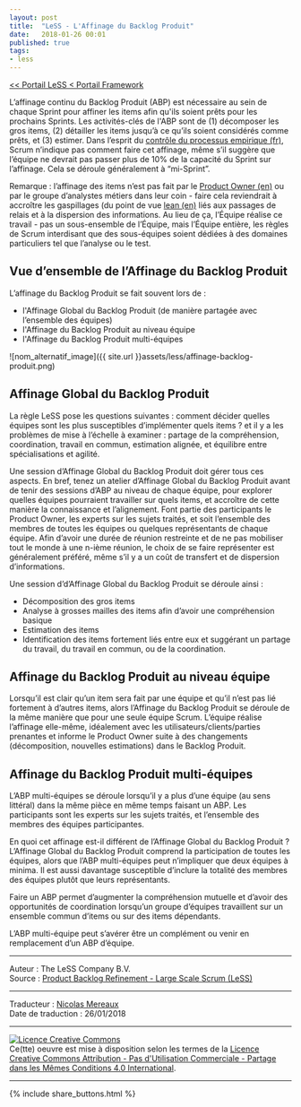 ```yaml
---
layout: post
title:  "LeSS - L'Affinage du Backlog Produit"
date:   2018-01-26 00:01
published: true
tags:
- less
---
```


[<< Portail LeSS < Portail Framework](http://www.les-traducteurs-agiles.org/2016/12/28/less-portail-framework.html)

L’affinage continu du Backlog Produit (ABP) est nécessaire au sein de chaque Sprint pour affiner les items afin qu'ils soient prêts pour les prochains Sprints. Les activités-clés de l'ABP sont de (1) décomposer les gros items, (2) détailler les items jusqu’à ce qu’ils soient considérés comme prêts, et (3) estimer. Dans l’esprit du [contrôle du processus empirique (fr)](http://www.les-traducteurs-agiles.org/2016/12/24/less-controle-du-processus-empirique.html), Scrum n’indique pas comment faire cet affinage, même s’il suggère que l’équipe ne devrait pas passer plus de 10% de la capacité du Sprint sur l’affinage. Cela se déroule généralement à “mi-Sprint”.

Remarque : l’affinage des items n’est pas fait par le [Product Owner (en)](http://less.works/less/framework/product-owner.html) ou par le groupe d’analystes métiers dans leur coin - faire cela reviendrait à accroître les gaspillages (du point de vue [lean (en)](http://less.works/less/principles/lean-thinking.html) liés aux passages de relais et à la dispersion des informations. Au lieu de ça, l’Équipe réalise ce travail - pas un sous-ensemble de l’Équipe, mais l’Équipe entière, les règles de Scrum interdisant que des sous-équipes soient dédiées à des domaines particuliers tel que l’analyse ou le test.

## Vue d’ensemble de l’Affinage du Backlog Produit

L’affinage du Backlog Produit se fait souvent lors de :

* l'Affinage Global du Backlog Produit (de manière partagée avec l’ensemble des équipes)
* l'Affinage du Backlog Produit au niveau équipe
* l'Affinage du Backlog Produit multi-équipes


![nom_alternatif_image]({{ site.url }}assets/less/affinage-backlog-produit.png)

## Affinage Global du Backlog Produit

La règle LeSS pose les questions suivantes : comment décider quelles équipes sont les plus susceptibles d’implémenter quels items ? et il y a les problèmes de mise à l’échelle à examiner : partage de la compréhension, coordination, travail en commun, estimation alignée, et équilibre entre spécialisations et agilité.

Une session d’Affinage Global du Backlog Produit doit gérer tous ces aspects. En bref, tenez un atelier d’Affinage Global du Backlog Produit avant de tenir des sessions d’ABP au niveau de chaque équipe, pour explorer quelles équipes pourraient travailler sur quels items, et accroître de cette manière la connaissance et l’alignement. Font partie des participants le Product Owner, les experts sur les sujets traités, et soit l’ensemble des membres de toutes les équipes ou quelques représentants de chaque équipe. Afin d’avoir une durée de réunion restreinte et de ne pas mobiliser tout le monde à une n-ième réunion, le choix de se faire représenter est généralement préféré, même s’il y a un coût de transfert et de dispersion d’informations.

Une session d’d’Affinage Global du Backlog Produit se déroule ainsi :

* Décomposition des gros items
* Analyse à grosses mailles des items afin d’avoir une compréhension basique
* Estimation des items
* Identification des items fortement liés entre eux et suggérant un partage du travail, du travail en commun, ou de la coordination.


## Affinage du Backlog Produit au niveau équipe

Lorsqu’il est clair qu’un item sera fait par une équipe et qu’il n’est pas lié fortement à d’autres items, alors l’Affinage du Backlog Produit se déroule de la même manière que pour une seule équipe Scrum. L’équipe réalise l’affinage elle-même, idéalement avec les utilisateurs/clients/parties prenantes et informe le Product Owner suite à des changements (décomposition, nouvelles estimations) dans le Backlog Produit.

## Affinage du Backlog Produit multi-équipes

L’ABP multi-équipes se déroule lorsqu’il y a plus d’une équipe (au sens littéral) dans la même pièce en même temps faisant un ABP. Les participants sont les experts sur les sujets traités, et l’ensemble des membres des équipes participantes.

En quoi cet affinage est-il différent de l’Affinage Global du Backlog Produit ? L’Affinage Global du Backlog Produit comprend la participation de toutes les équipes, alors que l’ABP multi-équipes peut n’impliquer que deux équipes à minima. Il est aussi davantage susceptible d’inclure la totalité des membres des équipes plutôt que leurs représentants.

Faire un ABP permet d’augmenter la compréhension mutuelle et d’avoir des opportunités de coordination lorsqu’un groupe d’équipes travaillent sur un ensemble commun d’items ou sur des items dépendants.

L’ABP multi-équipe peut s’avérer être un complément ou venir en remplacement d’un ABP d’équipe.


---
Auteur : The LeSS Company B.V.  
Source : [Product Backlog Refinement - Large Scale Scrum (LeSS)](https://less.works/less/framework/product-backlog-refinement.html)  

---
Traducteur : [Nicolas Mereaux](http://www.les-traducteurs-agiles.org/traducteurs/)  
Date de traduction : 26/01/2018  

---

<a rel="license" href="http://creativecommons.org/licenses/by-nc-sa/4.0/"><img alt="Licence Creative Commons" style="border-width:0" src="http://i.creativecommons.org/l/by-nc-sa/4.0/88x31.png" /></a><br />Ce(tte) oeuvre est mise à disposition selon les termes de la <a rel="license" href="http://creativecommons.org/licenses/by-nc-sa/4.0/">Licence Creative Commons Attribution - Pas d'Utilisation Commerciale - Partage dans les Mêmes Conditions 4.0 International</a>.

---

{% include share_buttons.html %}
